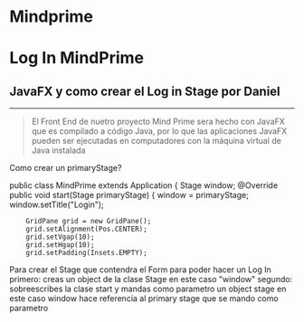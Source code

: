 # Mindprime


Log In MindPrime
==========

## JavaFX y como crear el Log in Stage por Daniel
----------
>El Front End de nuetro proyecto Mind Prime sera hecho con JavaFX  que es compilado a código Java,
por lo que las aplicaciones JavaFX pueden ser ejecutadas en computadores 
con la máquina virtual de Java instalada 



Como crear un primaryStage?

public class MindPrime extends Application {
    Stage window;
    @Override
    public void start(Stage primaryStage) {
        window = primaryStage;
        window.setTitle("Login");
        
        GridPane grid = new GridPane();
        grid.setAlignment(Pos.CENTER);
        grid.setVgap(10);
        grid.setHgap(10);
        grid.setPadding(Insets.EMPTY);

Para crear el Stage que contendra el Form para poder hacer un Log In 
primero: creas un object  de la clase Stage en este caso "window"
segundo: sobreescribes la clase start y mandas como parametro un object stage
en este caso window hace referencia al primary stage que se mando como parametro
